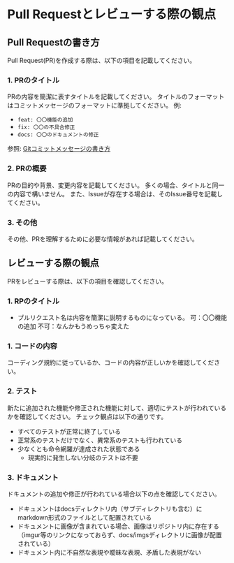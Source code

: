 # Pull Requestとレビューする際の観点

## Pull Requestの書き方

Pull Request(PR)を作成する際は、以下の項目を記載してください。

### 1. PRのタイトル

PRの内容を簡潔に表すタイトルを記載してください。
タイトルのフォーマットはコミットメッセージのフォーマットに準拠してください。
例:
  - `feat: 〇〇機能の追加`
  - `fix: 〇〇の不具合修正`
  - `docs: 〇〇のドキュメントの修正`

参照: [Gitコミットメッセージの書き方](./git-commit-rule.md)

### 2. PRの概要

PRの目的や背景、変更内容を記載してください。
多くの場合、タイトルと同一の内容で構いません。
また、Issueが存在する場合は、そのIssue番号を記載してください。

### 3. その他

その他、PRを理解するために必要な情報があれば記載してください。

## レビューする際の観点

PRをレビューする際は、以下の項目を確認してください。

### 1. RPのタイトル

- プルリクエスト名は内容を簡潔に説明するものになっている。
  可：〇〇機能の追加
  不可：なんかもうめっちゃ変えた

### 1. コードの内容

コーディング規約に従っているか、コードの内容が正しいかを確認してください。

### 2. テスト

新たに追加された機能や修正された機能に対して、適切にテストが行われているかを確認してください。
チェック観点は以下の通りです。

- すべてのテストが正常に終了している
- 正常系のテストだけでなく、異常系のテストも行われている
- 少なくとも命令網羅が達成された状態である
  - 現実的に発生しない分岐のテストは不要

### 3. ドキュメント

ドキュメントの追加や修正が行われている場合以下の点を確認してください。

- ドキュメントはdocsディレクトリ内（サブディレクトリも含む）にmarkdown形式のファイルとして配置されている
- ドキュメントに画像が含まれている場合、画像はリポジトリ内に存在する（imgur等のリンクになっておらず、docs/imgsディレクトリに画像が配置されている）
- ドキュメント内に不自然な表現や曖昧な表現、矛盾した表現がない
